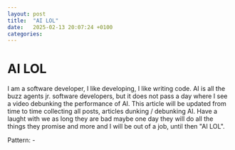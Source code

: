 ```yaml
---
layout: post
title:  "AI LOL"
date:   2025-02-13 20:07:24 +0100
categories: 
---
```

# AI LOL
I am a software developer, I like developing, I like writing code. AI is all the buzz agents jr. software developers,
but it does not pass a day where I see a video debunking the performance of AI. This article will be updated from 
time to time collecting all posts, articles dunking / debunking AI. Have a laught with we as long they are bad maybe one day
they will do all the things they promise and more and I will be out of a job, until then "AI LOL".

Pattern: <my comment> - <title of source> - <link to source> 
- AI benchmarks are BS - the disturbing reality of AI coding - https://www.youtube.com/watch?v=QnOc_kKKuac&ab_channel=theSeniorDev
- 20 files LOL - My project became so big that claude can't properly understand it - https://www.reddit.com/r/ChatGPTCoding/comments/1ibtjri/my_project_became_so_big_that_claude_cant/
- Please buy our product but do not use it in your job application - AI Company Asks Job Applicants Not to Use AI in Job Applications - https://www.404media.co/anthropic-claude-job-application-ai-assistants/
